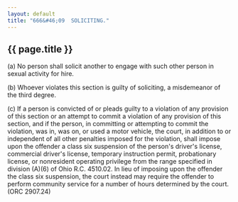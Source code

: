 ```yaml
---
layout: default
title: "666&#46;09  SOLICITING."
---
```


{{ page.title }}
----------------

(a) No person shall solicit another to engage with such other person in sexual activity for hire.

(b)  Whoever violates this section is guilty of soliciting, a misdemeanor of the third degree. 

(c) If a person is convicted of or pleads guilty to a violation of any provision of this section or an attempt to commit a violation of any provision of this section, and if the person, in committing or attempting to commit the violation, was in, was on, or used a motor vehicle, the court, in addition to or independent of all other penalties imposed for the violation, shall impose upon the offender a class six suspension of the person's driver's license, commercial driver's license, temporary instruction permit, probationary license, or nonresident operating privilege from the range specified in division (A)(6) of Ohio R.C. 4510.02. In lieu of imposing upon the offender the class six suspension, the court instead may require the offender to perform community service for a number of hours determined by the court. (ORC 2907.24)